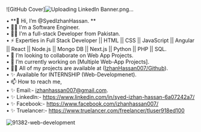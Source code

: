 ![GitHub Cover]![Uploading LinkedIn Banner.png…]()

• **👋 Hi, I’m @SyedIzhanHassan.  **   
• 💪🏻 I'm a Software Engineer.    
• 👨‍💻 I'm a full-stack Developer from Pakistan.    
• ⚡ Experties in Full Stack Developer || HTML || CSS || JavaScript || Angular || React || Node.js || Mongo DB || Next.js || Python || PHP || SQL.          
• 💞️ I’m looking to collaborate on Web App Projects.    
• 🔭 I’m currently working on [Multiple Web-App Projects].    
• 👨‍💻 All of my projects are available at ([IzhanHassan007/Github](https://github.com/IzhanHassan007?tab=repositories)).    
• ✨ Available for INTERNSHIP (Web-Developmenet).    
• 📫 How to reach me,    
• ✨ Email:- izhanhassan007@gmail.com.    
• ✨ Linkedln:- https://www.linkedin.com/in/syed-izhan-hassan-6a07242a7/    
• ✨ Facebook:- https://www.facebook.com/izhanhassan007/    
• ✨ Truelancer:- https://www.truelancer.com/freelancer/tluser918ed100  

![91382-web-development](https://github.com/IzhanHassan007/IzhanHassan007/assets/163643610/c1c92335-3030-4004-b1f5-fa9655ba172f)


<!---
IzhanHassan007/IzhanHassan007 is a ✨ special ✨ repository because its `README.md` (this file) appears on your GitHub profile.
You can click the Preview link to take a look at your changes.
--->
